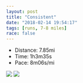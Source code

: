 ```yaml
---
layout: post
title: "Consistent"
date: "2018-02-14 19:54:17"
tags: [runs, 7-8 miles]
race: false
---
```

<ul>
 <li>Distance: 7.85mi</li>
 <li>Time: 1h3m35s</li>
 <li>Pace: 8m06s/mi</li>
</ul>

<img src='https://maps.googleapis.com/maps/api/staticmap?maptype=roadmap&path=enc:m{hwFbocbMCgAsMtAwH`M{`@v{@_AdHkIjKie@fgAyIlMyWpl@mYblA_Cx@eJf_@c^deBh@VhMyo@xBwH|@TgCaBEiEua@oK_t@oHiNpLuUdEkGdQi@jEbEpDqD|LbNfHeAhE|EjDm@nD&key=AIzaSyC1MId7bFpkLXNAaYhBSTb8jLyiSqzbDtM&size=800x800&markers=color:yellow|label:S|40.68295,-73.9149&markers=color:green|label:F|40.733650000000004,-73.98597000000001'>

<img src='https://dgtzuqphqg23d.cloudfront.net/Mx3if1M_1qU7wDwlFxbWHj4IY-RurK3574zrcfUlQAY-577x768.jpg'>
